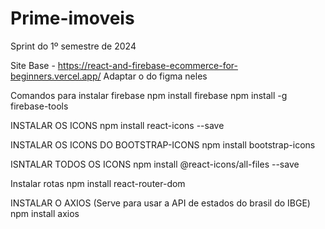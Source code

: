 # Prime-imoveis
 Sprint do 1º semestre de 2024

Site Base - https://react-and-firebase-ecommerce-for-beginners.vercel.app/
Adaptar o do figma neles

Comandos para instalar firebase
npm install firebase
npm install -g firebase-tools

INSTALAR OS ICONS
npm install react-icons --save

INSTALAR OS ICONS DO BOOTSTRAP-ICONS
    npm install bootstrap-icons

ISNTALAR TODOS OS ICONS
npm install @react-icons/all-files --save

Instalar rotas
npm install react-router-dom

INSTALAR O AXIOS (Serve para usar a API de estados do brasil do IBGE)
npm install axios

